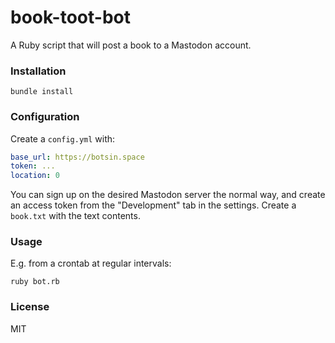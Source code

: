 book-toot-bot
=============

A Ruby script that will post a book to a Mastodon account.

### Installation

```
bundle install
```

### Configuration

Create a `config.yml` with:

```yml
base_url: https://botsin.space
token: ...
location: 0
```

You can sign up on the desired Mastodon server the normal way, and create an access token from the "Development" tab in the settings. Create a `book.txt` with the text contents.

### Usage

E.g. from a crontab at regular intervals:

```
ruby bot.rb
```

### License

MIT
